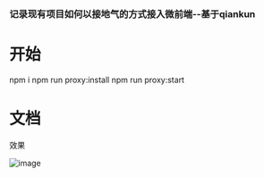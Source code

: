 ### 记录现有项目如何以接地气的方式接入微前端--基于qiankun


# 开始

npm i
npm run proxy:install
npm run proxy:start



# 文档


效果

  ![image](https://github.com/AwJayChou/qiankun-useInProject/blob/main/static/images/main.png)